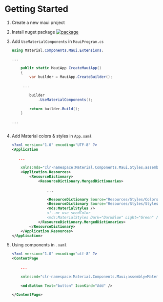 # Getting Started



1. Create a new maui project

   

2. Install nuget package    [![package](https://img.shields.io/nuget/vpre/Material.Components.Maui?style=for-the-badge)](https://www.nuget.org/packages/Material.Components.Maui) 

   

3. Add `UseMaterialComponents` in `MauiProgram.cs`

   ```c#
   using Material.Components.Maui.Extensions;
   
   ...
   
       public static MauiApp CreateMauiApp()
       {
           var builder = MauiApp.CreateBuilder();
       
       	...
               
           builder
               .UseMaterialComponents();
       
           return builder.Build();
       }
   
   ...
       
   ```
   
   
   
4. Add Material colors & styles in `App.xaml`
   ```xml
   <?xml version="1.0" encoding="UTF-8" ?>
   <Application
                
      ...
                
       xmlns:mds="clr-namespace:Material.Components.Maui.Styles;assembly=Material.Components.Maui">
       <Application.Resources>
           <ResourceDictionary>
               <ResourceDictionary.MergedDictionaries>
                   
                   ...
                   
                   <ResourceDictionary Source="Resources/Styles/Colors.xaml" />
                   <ResourceDictionary Source="Resources/Styles/Styles.xaml" />
                   <mds:MaterialStyles />
                   <!--or use seedColor
                   <mds:MaterialStyles Dark="DarkBlue" Light="Green" />-->
               </ResourceDictionary.MergedDictionaries>
           </ResourceDictionary>
       </Application.Resources>
   </Application>
   ```

   

5. Using components in `.xaml`

   ```xml
   <?xml version="1.0" encoding="utf-8" ?>
   <ContentPage
       
       ...
                
       xmlns:md="clr-namespace:Material.Components.Maui;assembly=Material.Components.Maui">
       
       <md:Button Text="button" IconKind="Add" />
       
   </ContentPage>
   ```
